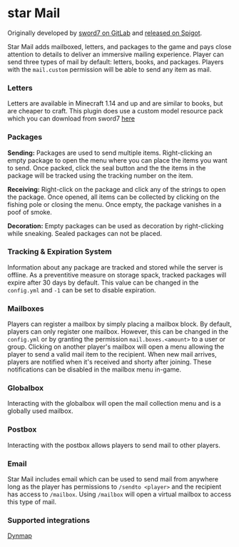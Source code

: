 # star Mail
Originally developed by [sword7 on GitLab](https://gitlab.com/sword7/starmail) and [released on Spigot](https://www.spigotmc.org/resources/star-mail.73406/).

Star Mail adds mailboxed, letters, and packages to the game and pays close attention to details to deliver an immersive mailing experience. Player can send three types of mail by default: letters, books, and packages. Players with the `mail.custom` permission will be able to send any item as mail.

### Letters
Letters are available in Minecraft 1.14 and up and are similar to books, but are cheaper to craft. This plugin does use a custom model resource pack which you can download from sword7 [here](https://gitlab.com/swordo/starmail/-/wikis/misc/Resource-Pack)

### Packages
**Sending:** Packages are used to send multiple items. Right-clicking an empty package to open the menu where you can place the items you want to send. Once packed, click the seal button and the the items in the package will be tracked using the tracking number on the item. 

**Receiving:** Right-click on the package and click any of the strings to open the package. Once opened, all items can be collected by clicking on the fishing pole or closing the menu. Once empty, the package vanishes in a poof of smoke.

**Decoration:** Empty packages can be used as decoration by right-clicking while sneaking. Sealed packages can not be placed.

### Tracking & Expiration System
Information about any package are tracked and stored while the server is offline. As a preventitive measure on storage spack, tracked packages will expire after 30 days by default. This value can be changed in the `config.yml` and `-1` can be set to disable expiration.

### Mailboxes
Players can register a mailbox by simply placing a mailbox block. By default, players can only register one mailbox. However, this can be changed in the `config.yml` or by granting the permission `mail.boxes.<amount>` to a user or group. Clicking on another player's mailbox will open a menu allowing the player to send a valid mail item to the recipient. When new mail arrives, players are notified when it's received and shorty after joining. These notifications can be disabled in the mailbox menu in-game.

### Globalbox
Interacting with the globalbox will open the mail collection menu and is a globally used mailbox.

### Postbox
Interacting with the postbox allows players to send mail to other players.

### Email
Star Mail includes email which can be used to send mail from anywhere long as the player has permissions to `/sendto <player>` and the recipient has access to `/mailbox`. Using `/mailbox` will open a virtual mailbox to access this type of mail.

### Supported integrations
[Dynmap](https://www.spigotmc.org/resources/dynmap%C2%AE.274/)
